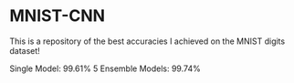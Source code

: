 # MNIST-CNN

This is a repository of the best accuracies I achieved on the MNIST digits dataset!

Single Model: 99.61%
5 Ensemble Models: 99.74%
